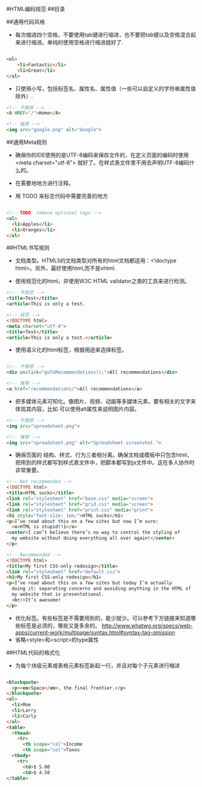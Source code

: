 #HTML编码规范
##目录

##通用代码风格
* 每次缩进四个空格，不要使用tab键进行缩进，也不要把tab键以及空格混合起来进行缩进。单纯的使用空格进行缩进就好了.
```html 

<ul>
    <li>Fantastic</li>
    <li>Great</li>
</ul>

```
* 只使用小写，包括标签名、属性名、属性值（一些可以自定义的字符串属性值除外）.
```html
<!-- 不推荐 -->
<A HREF="/">Home</A>

<!-- 推荐 -->
<img src="google.png" alt="Google">

```

##通用Meta规则
* 确保你的IDE使用的是UTF-8编码来保存文件的，在定义页面的编码时使用&lt;meta charset="utf-8"&gt; 就好了。在样式表文件里不用去声明UTF-8编码什么的。

* 在需要地地方进行注释。

* 用 TODO 来标志代码中需要完善的地方
```html

<!-- TODO: remove optional tags -->
<ul>
  <li>Apples</li>
  <li>Oranges</li>
</ul>

```

##HTML书写规则

* 文档类型。HTML5的文档类型对所有的html文档都适用：&lt;!doctype html&gt;。另外，最好使用html,而不是xhtml.

* 使用规范化的html，并使用W3C HTML validator之类的工具来进行检测。
```html
<!-- 不规范 -->
<title>Test</title>
<article>This is only a test.

<!-- 规范 -->
<!DOCTYPE html>
<meta charset="utf-8">
<title>Test</title>
<article>This is only a test.</article>

```
* 使用语义化的html标签，根据用途来选择标签。
```html

<!-- 不推荐 -->
<div onclick="goToRecommendations();">All recommendations</div>

<!-- 推荐 -->
<a href="recommendations/">All recommendations</a>

```
* 把多媒体元素可知化。像图片、视频、动画等多媒体元素，要有相关的文字来体现其内容，比如<img> 可以使用alt属性来说明图片内容。
```html
<!-- 不推荐 -->
<img src="spreadsheet.png">

<!-- 推荐 -->
<img src="spreadsheet.png" alt="Spreadsheet screenshot.">

```
* 确保页面的 结构、样式、行为三者相分离。确保文档或模板中只包含html，把用到的样式都写到样式表文件中，把脚本都写到js文件中。这在多人协作时非常重要。
```html
<!-- Not recommended -->
<!DOCTYPE html>
<title>HTML sucks</title>
<link rel="stylesheet" href="base.css" media="screen">
<link rel="stylesheet" href="grid.css" media="screen">
<link rel="stylesheet" href="print.css" media="print">
<h1 style="font-size: 1em;">HTML sucks</h1>
<p>I’ve read about this on a few sites but now I’m sure:
  <u>HTML is stupid!!1</u>
<center>I can’t believe there’s no way to control the styling of
  my website without doing everything all over again!</center>
</p>

<!-- Recommended -->
<!DOCTYPE html>
<title>My first CSS-only redesign</title>
<link rel="stylesheet" href="default.css">
<h1>My first CSS-only redesign</h1>
<p>I’ve read about this on a few sites but today I’m actually
  doing it: separating concerns and avoiding anything in the HTML of
  my website that is presentational.
  <br/>It’s awesome!
</p>

```
* 优化标签。有些标签是不需要用到的，能少就少。可以参考下方链接来知道哪些标签是必须的，哪些又是多余的。
http://www.whatwg.org/specs/web-apps/current-work/multipage/syntax.html#syntax-tag-omission
* 省略&lt;style&gt;和&lt;script&gt;的type属性

##HTML代码的格式化

* 为每个块级元素或表格元素标签新起一行，并且对每个子元素进行缩进

```html

<blockquote>
  <p><em>Space</em>, the final frontier.</p>
</blockquote>
<ul>
  <li>Moe
  <li>Larry
  <li>Curly
</ul>
<table>
  <thead>
    <tr>
      <th scope="col">Income
      <th scope="col">Taxes
  <tbody>
    <tr>
      <td>$ 5.00
      <td>$ 4.50
</table>

```








